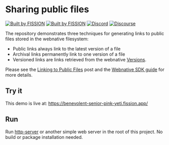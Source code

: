 # Sharing public files

[![Built by FISSION](https://img.shields.io/badge/⌘-Built_by_FISSION-purple.svg)](https://fission.codes)
[![Built by FISSION](https://img.shields.io/badge/webnative-v0.29.2-purple.svg )](https://github.com/fission-suite/webnative)
[![Discord](https://img.shields.io/discord/478735028319158273.svg)](https://discord.gg/zAQBDEq)
[![Discourse](https://img.shields.io/discourse/https/talk.fission.codes/topics)](https://talk.fission.codes)

The repository demonstrates three techniques for generating links to public files stored in the webnative filesystem:

- Public links always link to the latest version of a file
- Archival links permanently link to one version of a file
- Versioned links are links retrieved from the webnative [Versions](https://guide.fission.codes/developers/webnative#versioning).

Please see the [Linking to Public Files](https://talk.fission.codes/t/linking-to-public-files/1716) post and the [Webnative SDK guide](https://guide.fission.codes/developers/webnative) for more details.

## Try it

This demo is live at: https://benevolent-senior-pink-yeti.fission.app/

## Run

Run [http-server](https://www.npmjs.com/package/http-server) or another simple web server in the root of this project. No build or package installation needed.
